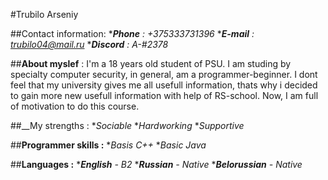 #Trubilo Arseniy

##Contact information:
**__Phone__ : +375333731396*
**__E-mail__ : trubilo04@mail.ru*
**__Discord__ : A-#2378*

##__About myslef__ :
I'm a 18 years old student of PSU. I am studing by specialty computer security, in general, am a programmer-beginner.
I dont feel that my university gives me all usefull information, thats why i decided to gain more new usefull information with help of RS-school.
Now, I am full of motivation to do this course.

##__My strengths :
**Sociable*
**Hardworking*
**Supportive*

##__Programmer skills :__ 
**Basis C++*
**Basic Java*

##__Languages :__ 
**__English__ - B2*
**__Russian__ - Native*
**__Belorussian__ - Native*